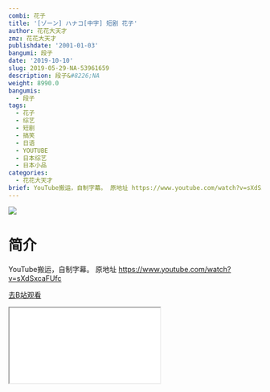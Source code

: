 ```yaml
---
combi: 花子
title: '[ゾーン] ハナコ[中字] 短剧 花子'
author: 花花大天才
zmz: 花花大天才
publishdate: '2001-01-03'
bangumi: 段子
date: '2019-10-10'
slug: 2019-05-29-NA-53961659
description: 段子&#8226;NA
weight: 8990.0
bangumis:
  - 段子
tags:
  - 花子
  - 综艺
  - 短剧
  - 搞笑
  - 日语
  - YOUTUBE
  - 日本综艺
  - 日本小品
categories:
  - 花花大天才
brief: YouTube搬运，自制字幕。 原地址 https://www.youtube.com/watch?v=sXdSxcaFUfc
---
```

![](https://raw.githubusercontent.com/tcgriffith/owaraisite/master/static/tmpimg/79f16033d6e380297e3ebcc1f8b00365408571da.jpg.480.jpg)
# 简介  
YouTube搬运，自制字幕。
原地址 https://www.youtube.com/watch?v=sXdSxcaFUfc  

[去B站观看](https://www.bilibili.com/video/av53961659/)
<div class ="resp-container"><iframe class="testiframe" src="//player.bilibili.com/player.html?aid=53961659"", scrolling="no", allowfullscreen="true" > </iframe></div> 
